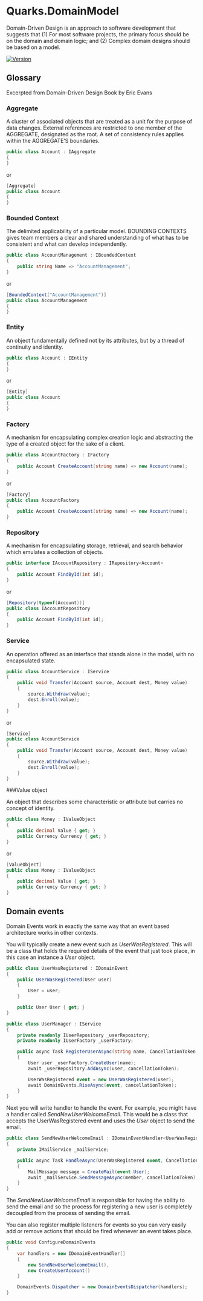 # Quarks.DomainModel

Domain-Driven Design is an approach to software development that suggests that (1) For most software projects, the primary focus should be on the domain and domain logic; and (2) Complex domain designs should be based on a model.

[![Version](https://img.shields.io/nuget/v/Quarks.DomainModel.svg)](https://www.nuget.org/packages/Quarks.DomainModel)

## Glossary

Excerpted from Domain-Driven Design Book by Eric Evans

### Aggregate

A cluster of associated objects that are treated as a unit for the purpose of data changes. External references are restricted to one member of the AGGREGATE, designated as the root. A set of consistency rules applies within the AGGREGATE’S boundaries.

```csharp
public class Account : IAggregate
{
}
```
or
```csharp
[Aggregate]
public class Account
{
}
```

### Bounded Context

The delimited applicability of a particular model. BOUNDING CONTEXTS gives team members a clear and shared understanding of what has to be consistent and what can develop independently.

```csharp
public class AccountManagement : IBoundedContext
{
    public string Name => "AccountManagement";
}
```
or
```csharp
[BoundedContext("AccountManagement")]
public class AccountManagement
{
}
```

### Entity

An object fundamentally defined not by its attributes, but by a thread of continuity and identity.

```csharp
public class Account : IEntity
{
}
```
or
```csharp
[Entity]
public class Account
{
}
```

### Factory

A mechanism for encapsulating complex creation logic and abstracting the type of a created object for the sake of a client.

```csharp
public class AccountFactory : IFactory
{
    public Account CreateAccount(string name) => new Account(name);
}
```
or
```csharp
[Factory]
public class AccountFactory
{
    public Account CreateAccount(string name) => new Account(name);
}
```

### Repository 

A mechanism for encapsulating storage, retrieval, and search behavior which emulates a collection of objects.

```csharp
public interface IAccountRepository : IRepository<Account>
{
    public Account FindById(int id);
}
```
or
```csharp
[Repository(typeof(Account))]
public class IAccountRepository
{
    public Account FindById(int id);
}
```

### Service

An operation offered as an interface that stands alone in the model, with no encapsulated state.

```csharp
public class AccountService : IService
{
    public void Transfer(Account source, Account dest, Money value)
    {
        source.Withdraw(value);
        dest.Enroll(value);
    }
}
```
or
```csharp
[Service]
public class AccountService
{
    public void Transfer(Account source, Account dest, Money value)
    {
        source.Withdraw(value);
        dest.Enroll(value);
    }
}
```

###Value object

An object that describes some characteristic or attribute but carries no concept of identity.

```csharp
public class Money : IValueObject
{
    public decimal Value { get; }
    public Currency Currency { get; }
}
```
or
```csharp
[ValueObject]
public class Money : IValueObject
{
    public decimal Value { get; }
    public Currency Currency { get; }
}
```

## Domain events

Domain Events work in exactly the same way that an event based architecture works in other contexts.

You will typically create a new event such as *UserWasRegistered*. This will be a class that holds the required details of the event that just took place, in this case an instance a *User* object.
```csharp
public class UserWasRegistered : IDomainEvent
{
	public UserWasRegistered(User user) 
	{
		User = user;
	}

	public User User { get; }
}

public class UserManager : IService
{
	private readonly IUserRepository _userRepository;
	private readonly IUserFactory _userFactory;

	public async Task RegisterUserAsync(string name, CancellationToken cancellationToken)
	{
		User user _userFactory.CreateUser(name);
		await _userRepository.AddAsync(user, cancellationToken);

		UserWasRegistered event = new UserWasRegistered(user);
		await DomainEvents.RiseAsync(event, cancellationToken);
	}
}
```

Next you will write handler to handle the event. For example, you might have a handler called *SendNewUserWelcomeEmail*. This would be a class that accepts the UserWasRegistered event and uses the *User* object to send the email.
```csharp
public class SendNewUserWelcomeEmail : IDomainEventHandler<UserWasRegistered>
{
	private IMailService _mailService;

	public async Task HandleAsync(UserWasRegistered event, CancellationToken cancellationToken)
	{
		MailMessage message = CreateMail(event.User);
		await _mailService.SendMessageAsync(member, cancellationToken);
	}
}
```
The *SendNewUserWelcomeEmail* is responsible for having the ability to send the email and so the process for registering a new user is completely decoupled from the process of sending the email.

You can also register multiple listeners for events so you can very easily add or remove actions that should be fired whenever an event takes place.
```csharp
public void ConfigureDomainEvents
{
	var handlers = new IDomainEventHandler[]
	{
		new SendNewUserWelcomeEmail(),
		new CreateUserAccount()
	}

	DomainEvents.Dispatcher = new DomainEventsDispatcher(handlers);
}
```